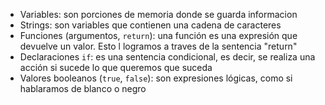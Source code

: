  * Variables: son porciones de memoria donde se guarda informacion
 * Strings: son variables que contienen una cadena de caracteres
 * Funciones (argumentos, `return`): una función es una expresión    que devuelve un valor. Esto l logramos a traves de la sentencia "return"
 * Declaraciones `if`: es una sentencia condicional, es decir, se realiza una acción si sucede lo que queremos que suceda
 * Valores booleanos (`true`, `false`): son expresiones lógicas, como si hablaramos de blanco o negro
